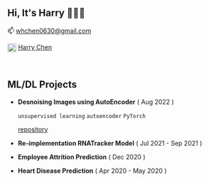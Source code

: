 ## Hi, It's Harry 🙋🏽‍♂️
📫  whchen0630@gmail.com

<img align="center" src="http://mbem.fr/wp-content/uploads/2018/07/linkedin-logo-copy.png" width="20" height="20"> [Harry Chen](https://www.linkedin.com/in/harrychentw/)

<!---
[![Harry Chen's GitHub stats](https://github-readme-stats.vercel.app/api?username=HarryChenTw&count_private=true)](https://github.com/HarryChenTw/github-readme-stats)
-->

<br />

## ML/DL Projects
- **Desnoising Images using AutoEncoder** ( Aug 2022 )

  `unsupervised learning` `autoencoder` `PyTorch`
  
  [repository](https://github.com/HarryChenTw/Autoencoder-Denoising)
  
- **Re-implementation RNATracker Model** ( Jul 2021 - Sep 2021 )

- **Employee Attrition Prediction** ( Dec 2020 )

- **Heart Disease Prediction** ( Apr 2020 - May 2020 )
